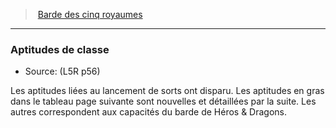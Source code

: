 ﻿---
!GenericItem
Id: l5r_bard_hd.md#aptitudes-de-classe
ParentLink: l5r_bard_hd.md#barde-des-cinq-royaumes
Name: Aptitudes de classe
ParentName: Barde des cinq royaumes
NameLevel: 3
Source: (L5R p56)
Attributes:
  Name: Aptitudes de classe
  Markdown: >+
    ### <!--Name-->Aptitudes de classe<!--/Name-->


    - Source: <!--Source-->(L5R p56)<!--/Source-->


    Les aptitudes liées au lancement de sorts ont disparu. Les aptitudes en gras dans le tableau page suivante sont nouvelles et détaillées par la suite. Les autres correspondent aux capacités du barde de Héros & Dragons.

  Source: (L5R p56)
AttributesDictionary: >+
  Name: Aptitudes de classe

  Markdown: >+

    ### <!--Name-->Aptitudes de classe<!--/Name-->





    - Source: <!--Source-->(L5R p56)<!--/Source-->





    Les aptitudes liées au lancement de sorts ont disparu. Les aptitudes en gras dans le tableau page suivante sont nouvelles et détaillées par la suite. Les autres correspondent aux capacités du barde de Héros & Dragons.



  Source: (L5R p56)

---
> [Barde des cinq royaumes](hd_l5r_bard.md)

---

### Aptitudes de classe

- Source: (L5R p56)

Les aptitudes liées au lancement de sorts ont disparu. Les aptitudes en gras dans le tableau page suivante sont nouvelles et détaillées par la suite. Les autres correspondent aux capacités du barde de Héros & Dragons.

